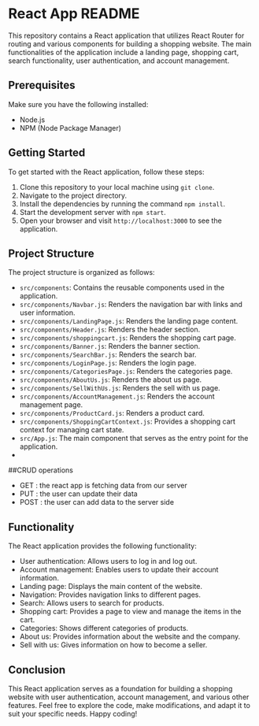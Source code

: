 # React App README

This repository contains a React application that utilizes React Router for routing and various components for building a shopping website. The main functionalities of the application include a landing page, shopping cart, search functionality, user authentication, and account management.

## Prerequisites

Make sure you have the following installed:

- Node.js
- NPM (Node Package Manager)

## Getting Started

To get started with the React application, follow these steps:

1. Clone this repository to your local machine using `git clone`.
2. Navigate to the project directory.
3. Install the dependencies by running the command `npm install`.
4. Start the development server with `npm start`.
5. Open your browser and visit `http://localhost:3000` to see the application.

## Project Structure

The project structure is organized as follows:

- `src/components`: Contains the reusable components used in the application.
- `src/components/Navbar.js`: Renders the navigation bar with links and user information.
- `src/components/LandingPage.js`: Renders the landing page content.
- `src/components/Header.js`: Renders the header section.
- `src/components/shoppingcart.js`: Renders the shopping cart page.
- `src/components/Banner.js`: Renders the banner section.
- `src/components/SearchBar.js`: Renders the search bar.
- `src/components/LoginPage.js`: Renders the login page.
- `src/components/CategoriesPage.js`: Renders the categories page.
- `src/components/AboutUs.js`: Renders the about us page.
- `src/components/SellWithUs.js`: Renders the sell with us page.
- `src/components/AccountManagement.js`: Renders the account management page.
- `src/components/ProductCard.js`: Renders a product card.
- `src/components/ShoppingCartContext.js`: Provides a shopping cart context for managing cart state.
- `src/App.js`: The main component that serves as the entry point for the application.
-
##CRUD operations
- GET  : the react app is fetching data from our server
- PUT : the user can update their data
- POST : the user can add data to the server side

## Functionality

The React application provides the following functionality:

- User authentication: Allows users to log in and log out.
- Account management: Enables users to update their account information.
- Landing page: Displays the main content of the website.
- Navigation: Provides navigation links to different pages.
- Search: Allows users to search for products.
- Shopping cart: Provides a page to view and manage the items in the cart.
- Categories: Shows different categories of products.
- About us: Provides information about the website and the company.
- Sell with us: Gives information on how to become a seller.


## Conclusion

This React application serves as a foundation for building a shopping website with user authentication, account management, and various other features. Feel free to explore the code, make modifications, and adapt it to suit your specific needs. Happy coding!
